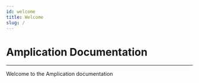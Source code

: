 ```yaml
---
id: welcome
title: Welcome
slug: /
---
```


# Amplication Documentation

---

Welcome to the Amplication documentation
